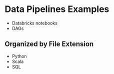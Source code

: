 # Data Pipelines Examples
- Databricks notebooks
- DAGs

## Organized by File Extension
- Python
- Scala
- SQL

